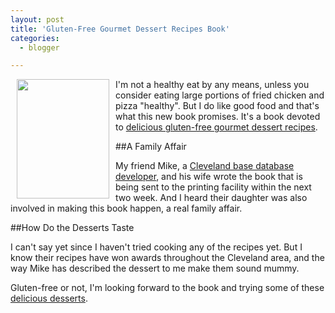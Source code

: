 ```yaml
---
layout: post
title: 'Gluten-Free Gourmet Dessert Recipes Book'
categories:
  - blogger

---
```


<img src="http://www.thecave.com/images/blogimages/GlutenFreeBookCover.jpg" border="0" width="148" height="191" align="left" hspace="10" />

I'm not a healthy eat by any means, unless you consider eating large portions of fried chicken and pizza "healthy".  But I do like good food and that's what this new book promises.  It's a book devoted to [delicious gluten-free gourmet dessert recipes](http://www.suretalent-books.com/).  

##A Family Affair

My friend Mike, a [Cleveland base database developer](http://www.intersoftdevelopment.com/), and his wife wrote the book that is being sent to the printing facility within the next two week.  And I heard their daughter was also involved in making this book happen, a real family affair.

##How Do the Desserts Taste

I can't say yet since I haven't tried cooking any of the recipes yet.  But I know their recipes have won awards throughout the Cleveland area, and the way Mike has described the dessert to me make them sound mummy.  

Gluten-free or not, I'm looking forward to the book and trying some of these [delicious desserts](http://www.suretalent-books.com/).
